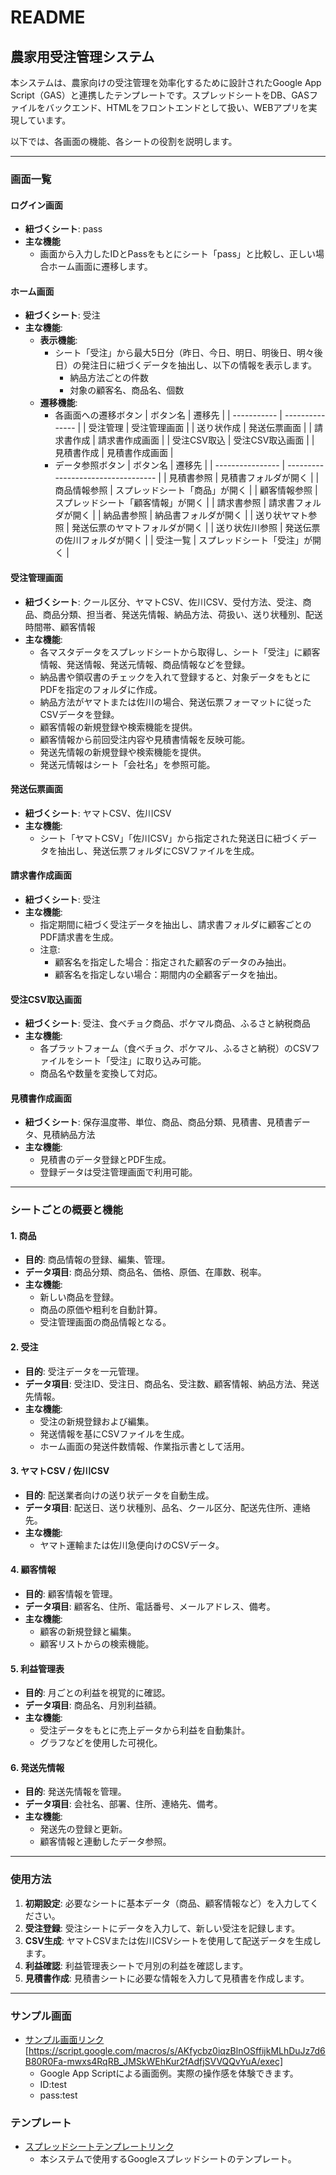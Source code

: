 # README

## 農家用受注管理システム

本システムは、農家向けの受注管理を効率化するために設計されたGoogle App Script（GAS）と連携したテンプレートです。スプレッドシートをDB、GASファイルをバックエンド、HTMLをフロントエンドとして扱い、WEBアプリを実現しています。

以下では、各画面の機能、各シートの役割を説明します。

---

### 画面一覧

#### ログイン画面
- **紐づくシート**: pass
- **主な機能**
  - 画面から入力したIDとPassをもとにシート「pass」と比較し、正しい場合ホーム画面に遷移します。

#### ホーム画面
- **紐づくシート**: 受注
- **主な機能**:
  - **表示機能**: 
    - シート「受注」から最大5日分（昨日、今日、明日、明後日、明々後日）の発注日に紐づくデータを抽出し、以下の情報を表示します。
      - 納品方法ごとの件数
      - 対象の顧客名、商品名、個数
  - **遷移機能**:
    - 各画面への遷移ボタン
      | ボタン名    | 遷移先          |
      | ----------- | --------------- |
      | 受注管理    | 受注管理画面    |
      | 送り状作成  | 発送伝票画面    |
      | 請求書作成  | 請求書作成画面  |
      | 受注CSV取込 | 受注CSV取込画面 |
      | 見積書作成  | 見積書作成画面  |
    - データ参照ボタン
      | ボタン名         | 遷移先                             |
      | ---------------- | ---------------------------------- |
      | 見積書参照       | 見積書フォルダが開く               |
      | 商品情報参照     | スプレッドシート「商品」が開く     |
      | 顧客情報参照     | スプレッドシート「顧客情報」が開く |
      | 請求書参照       | 請求書フォルダが開く               |
      | 納品書参照       | 納品書フォルダが開く               |
      | 送り状ヤマト参照 | 発送伝票のヤマトフォルダが開く     |
      | 送り状佐川参照   | 発送伝票の佐川フォルダが開く       |
      | 受注一覧         | スプレッドシート「受注」が開く     |

#### 受注管理画面
- **紐づくシート**: クール区分、ヤマトCSV、佐川CSV、受付方法、受注、商品、商品分類、担当者、発送先情報、納品方法、荷扱い、送り状種別、配送時間帯、顧客情報
- **主な機能**:
  - 各マスタデータをスプレッドシートから取得し、シート「受注」に顧客情報、発送情報、発送元情報、商品情報などを登録。
  - 納品書や領収書のチェックを入れて登録すると、対象データをもとにPDFを指定のフォルダに作成。
  - 納品方法がヤマトまたは佐川の場合、発送伝票フォーマットに従ったCSVデータを登録。
  - 顧客情報の新規登録や検索機能を提供。
  - 顧客情報から前回受注内容や見積書情報を反映可能。
  - 発送先情報の新規登録や検索機能を提供。
  - 発送元情報はシート「会社名」を参照可能。

#### 発送伝票画面
- **紐づくシート**: ヤマトCSV、佐川CSV
- **主な機能**:
  - シート「ヤマトCSV」「佐川CSV」から指定された発送日に紐づくデータを抽出し、発送伝票フォルダにCSVファイルを生成。

#### 請求書作成画面
- **紐づくシート**: 受注
- **主な機能**:
  - 指定期間に紐づく受注データを抽出し、請求書フォルダに顧客ごとのPDF請求書を生成。
  - 注意: 
    - 顧客名を指定した場合：指定された顧客のデータのみ抽出。
    - 顧客名を指定しない場合：期間内の全顧客データを抽出。

#### 受注CSV取込画面
- **紐づくシート**: 受注、食べチョク商品、ポケマル商品、ふるさと納税商品
- **主な機能**:
  - 各プラットフォーム（食べチョク、ポケマル、ふるさと納税）のCSVファイルをシート「受注」に取り込み可能。
  - 商品名や数量を変換して対応。

#### 見積書作成画面
- **紐づくシート**: 保存温度帯、単位、商品、商品分類、見積書、見積書データ、見積納品方法
- **主な機能**:
  - 見積書のデータ登録とPDF生成。
  - 登録データは受注管理画面で利用可能。

---

### シートごとの概要と機能

#### 1. 商品
- **目的**: 商品情報の登録、編集、管理。
- **データ項目**: 商品分類、商品名、価格、原価、在庫数、税率。
- **主な機能**:
  - 新しい商品を登録。
  - 商品の原価や粗利を自動計算。
  - 受注管理画面の商品情報となる。

#### 2. 受注
- **目的**: 受注データを一元管理。
- **データ項目**: 受注ID、受注日、商品名、受注数、顧客情報、納品方法、発送先情報。
- **主な機能**:
  - 受注の新規登録および編集。
  - 発送情報を基にCSVファイルを生成。
  - ホーム画面の発送件数情報、作業指示書として活用。

#### 3. ヤマトCSV / 佐川CSV
- **目的**: 配送業者向けの送り状データを自動生成。
- **データ項目**: 配送日、送り状種別、品名、クール区分、配送先住所、連絡先。
- **主な機能**:
  - ヤマト運輸または佐川急便向けのCSVデータ。

#### 4. 顧客情報
- **目的**: 顧客情報を管理。
- **データ項目**: 顧客名、住所、電話番号、メールアドレス、備考。
- **主な機能**:
  - 顧客の新規登録と編集。
  - 顧客リストからの検索機能。

#### 5. 利益管理表
- **目的**: 月ごとの利益を視覚的に確認。
- **データ項目**: 商品名、月別利益額。
- **主な機能**:
  - 受注データをもとに売上データから利益を自動集計。
  - グラフなどを使用した可視化。

#### 6. 発送先情報
- **目的**: 発送先情報を管理。
- **データ項目**: 会社名、部署、住所、連絡先、備考。
- **主な機能**:
  - 発送先の登録と更新。
  - 顧客情報と連動したデータ参照。

---

### 使用方法
1. **初期設定**: 必要なシートに基本データ（商品、顧客情報など）を入力してください。
2. **受注登録**: 受注シートにデータを入力して、新しい受注を記録します。
3. **CSV生成**: ヤマトCSVまたは佐川CSVシートを使用して配送データを生成します。
4. **利益確認**: 利益管理表シートで月別の利益を確認します。
5. **見積書作成**: 見積書シートに必要な情報を入力して見積書を作成します。

---

### サンプル画面
- [サンプル画面リンク](https://script.google.com/macros/s/AKfycbz0iqzBlnOSffijkMLhDuJz7d6B80R0Fa-mwxs4RqRB_JMSkWEhKur2fAdfjSVVQQvYuA/exec)[https://script.google.com/macros/s/AKfycbz0iqzBlnOSffijkMLhDuJz7d6B80R0Fa-mwxs4RqRB_JMSkWEhKur2fAdfjSVVQQvYuA/exec]
  - Google App Scriptによる画面例。実際の操作感を体験できます。
  - ID:test
  - pass:test

### テンプレート
- [スプレッドシートテンプレートリンク](https://docs.google.com/spreadsheets/d/1FpMhNnld3DgZ2IhpofV4YSqqT4Tk0oxUWuVQTcwIAbM/edit?usp=drive_link)
  - 本システムで使用するGoogleスプレッドシートのテンプレート。

